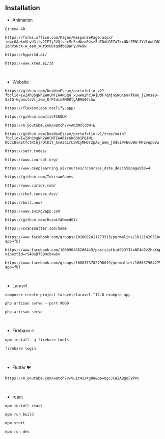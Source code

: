 ## Installation

- Animation

```
Cinema 4D
```

```
https://forms.office.com/Pages/ResponsePage.aspx?id=r0AoknVLyUGjlv2IF7jJVQisexMc5sdAroP4sz5hT8dUOEZaTkxUNzZPNlJYVlAwUDNYTDJCOUVUMy4u&fbclid=IwZXh0bgNhZW0CMTEAAR7N1UxHW6Hz7gcmFvVWdkc4HpXnTyY642e0zbYzZDt_KHqJCz0-2oRVsNcX-w_aem_xRrOx0DtqddbqBWFyUVw9w
```

```
https://hyper3d.ai/
```

```
https://www.krea.ai/3d
```


<br>

- Website 

```
https://github.com/DevNexEssam/portofolio-v2?fbclid=IwZXh0bgNhZW0CMTEAAR0qH_xSwAK2hcJAjDdF7qmjHSRDK69kfkHU_jZOOse0-5z1G-6ganstvVs_aem_UrP2dim4M00tgAB9d0Cshw
```

```
https://flexboxlabs.netlify.app/
```

```
https://github.com/itsFAROUK
```

```
https://m.youtube.com/watch?v=AKdMXlcbW-E
```

```
https://github.com/DevNexEssam/portofolio-v1/tree/main?fbclid=IwZXh0bgNhZW0CMTEAAR1rGK68b2PQIML-hQJIBvKStfctNChjrQlKiY_AvAJq1rLSWCyMHQr2pAE_aem_jRdviPvNGU8m-MPZvWpGVw
```

```
https://satr.codes/
```

```
https://www.coursat.org/
```

```
https://www.deeplearning.ai/courses/?courses_date_desc%5Bpage%5D=4
```

```
https://github.com/TokisanGames
```

```
https://www.cursor.com/
```

```
https://chef.convex.dev/
```

```
https://bolt.new/
```

```
https://www.swing2app.com
```

```
https://github.com/HuzaifAhmed01/
```

```
https://scansmatter.com/home
```

```
https://www.facebook.com/groups/1010892411173313/permalink/1012142051048349/?app=fbl
```

```
https://www.facebook.com/100090465206449/posts/pfbid023YT4sNF4dZv2haXuph47FcEv3ttkts2bgGHSZM9k2nGWmWhSjTq7nAt2Deyg9wphl/?mibextid=rS40aB7S9Ucbxw6v
```

```
https://www.facebook.com/groups/1680373702798019/permalink/1680379642797425/?app=fbl
```

<br>

- Laravel 

  

```
composer create-project laravel/laravel:^12.0 example-app
```


```
php artisan serve --port 9000
```


```
php artisan serve
```

<br>

- Firebase 🔥


```
npm install -g firebase-tools
```
```
firebase login 
```
<br>

- Flutter 🐦


```
https://m.youtube.com/watch?v=Vu1t4sJ4g8U&pp=0gcJCWIABgo59PVc
```

<br>

- react

```
npm install react
```

```
npm run build
```

```
npm start
```

```
npm run dev
```

